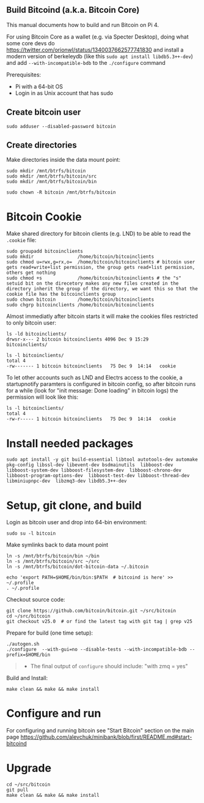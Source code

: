 ## Build Bitcoind (a.k.a. Bitcoin Core)

This manual documents how to build and run Bitcoin on Pi 4.

For using Bitcoin Core as a wallet (e.g. via Specter Desktop), doing what some core devs do https://twitter.com/orionwl/status/1340037662577741830 and install a modern version of berkeleydb (like this `sudo apt install libdb5.3++-dev`) and add `--with-incompatible-bdb` to the `./configure` command

Prerequisites:
 * Pi with a 64-bit OS
 * Login in as Unix account that has sudo

## Create bitcoin user

```
sudo adduser --disabled-password bitcoin
```

## Create directories

Make directories inside the data mount point:
```
sudo mkdir /mnt/btrfs/bitcoin
sudo mkdir /mnt/btrfs/bitcoin/src
sudo mkdir /mnt/btrfs/bitcoin/bin

sudo chown -R bitcoin /mnt/btrfs/bitcoin
```

# Bitcoin Cookie

Make shared directory for bitcoin clients (e.g. LND) to be able to read the `.cookie` file:

```
sudo groupadd bitcoinclients
sudo mkdir                /home/bitcoin/bitcoinclients
sudo chmod u=rwx,g=rx,o=  /home/bitcoin/bitcoinclients # bitcoin user gets read+write+list permission, the group gets read+list permission, others get nothing
sudo chmod +s             /home/bitcoin/bitcoinclients # the "s" setuid bit on the direcetory makes any new files created in the directory inherit the group of the directory, we want this so that the cookie file has the bitcoinclients group
sudo chown bitcoin        /home/bitcoin/bitcoinclients
sudo chgrp bitcoinclients /home/bitcoin/bitcoinclients
```

Almost immediatly after bitcoin starts it will make the cookies files restricted to only bitcoin user:
```
ls -ld bitcoinclients/
drwsr-x--- 2 bitcoin bitcoinclients 4096 Dec 9 15:29    bitcoinclients/

ls -l bitcoinclients/
total 4
-rw------- 1 bitcoin bitcoinclients   75 Dec 9  14:14   cookie
```

To let other accounts such as LND and Electrs access to the cookie, a startupnotify paramters is configured in bitcoin config, so after bitcoin runs for a while (look for "init message: Done loading" in bitcoin logs) the permission will look like this:
```
ls -l bitcoinclients/
total 4
-rw-r----- 1 bitcoin bitcoinclients   75 Dec 9  14:14   cookie
```

# Install needed packages
```
sudo apt install -y git build-essential libtool autotools-dev automake pkg-config libssl-dev libevent-dev bsdmainutils  libboost-dev libboost-system-dev libboost-filesystem-dev  libboost-chrono-dev libboost-program-options-dev  libboost-test-dev libboost-thread-dev  libminiupnpc-dev  libzmq3-dev libdb5.3++-dev
```


# Setup, git clone, and build

Login as bitcoin user and drop into 64-bin environment:
```
sudo su -l bitcoin
```

Make symlinks back to data mount point
```
ln -s /mnt/btrfs/bitcoin/bin ~/bin
ln -s /mnt/btrfs/bitcoin/src ~/src
ln -s /mnt/btrfs/bitcoin/dot-bitcoin-data ~/.bitcoin

echo 'export PATH=$HOME/bin/bin:$PATH  # bitcoind is here' >> ~/.profile
. ~/.profile
```


Checkout source code:
```
git clone https://github.com/bitcoin/bitcoin.git ~/src/bitcoin
cd ~/src/bitcoin
git checkout v25.0  # or find the latest tag with git tag | grep v25
```

Prepare for build (one time setup):
```
./autogen.sh
./configure  --with-gui=no --disable-tests --with-incompatible-bdb --prefix=$HOME/bin 
```
> - The final output of `configure` should include:   "with zmq  = yes"

Build and Install:
```
make clean && make && make install
```

# Configure and run

For configuring and running bitcoin see "Start Bitcoin" section on the main page https://github.com/alevchuk/minibank/blob/first/README.md#start-bitcoind

# Upgrade
```
cd ~/src/bitcoin
git pull
make clean && make && make install
```
